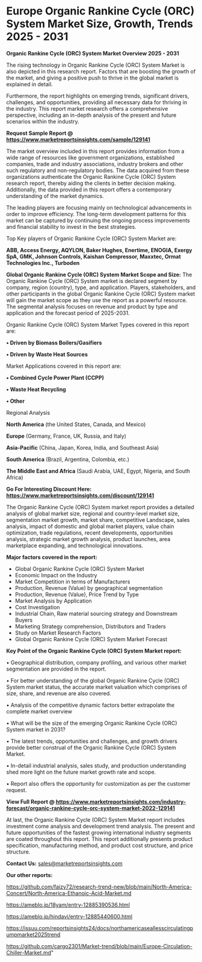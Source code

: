  # Europe Organic Rankine Cycle (ORC) System Market Size, Growth, Trends 2025 - 2031

<Strong> Organic Rankine Cycle (ORC) System Market Overview 2025 - 2031</strong>

The rising technology in Organic Rankine Cycle (ORC) System Market is also depicted in this research report. Factors that are boosting the growth of the market, and giving a positive push to thrive in the global market is explained in detail.

Furthermore, the report highlights on emerging trends, significant drivers, challenges, and opportunities, providing all necessary data for thriving in the industry. This report market research offers a comprehensive perspective, including an in-depth analysis of the present and future scenarios within the industry.

<strong>Request Sample Report @ <a href=https://www.marketreportsinsights.com/sample/129141>https://www.marketreportsinsights.com/sample/129141</a></strong>

The market overview included in this report provides information from a wide range of resources like government organizations, established companies, trade and industry associations, industry brokers and other such regulatory and non-regulatory bodies. The data acquired from these organizations authenticate the Organic Rankine Cycle (ORC) System research report, thereby aiding the clients in better decision making. Additionally, the data provided in this report offers a contemporary understanding of the market dynamics.

The leading players are focusing mainly on technological advancements in order to improve efficiency. The long-term development patterns for this market can be captured by continuing the ongoing process improvements and financial stability to invest in the best strategies.

Top Key players of Organic Rankine Cycle (ORC) System Market are:

<strong>ABB, Access Energy, AQYLON, Baker Hughes, Enertime, ENOGIA, Exergy SpA, GMK, Johnson Controls, Kaishan Compressor, Maxxtec, Ormat Technologies Inc., Turboden</strong>

<strong><b>Global Organic Rankine Cycle (ORC) System Market Scope and Size:</b></strong>
The Organic Rankine Cycle (ORC) System market is declared segment by company, region (country), type, and application. Players, stakeholders, and other participants in the global Organic Rankine Cycle (ORC) System market will gain the market scope as they use the report as a powerful resource. The segmental analysis focuses on revenue and product by type and application and the forecast period of 2025-2031.

Organic Rankine Cycle (ORC) System Market Types covered in this report are:

<strong>• Driven by Biomass Boilers/Gasifiers

• Driven by Waste Heat Sources</strong>

Market Applications covered in this report are:

<strong>• Combined Cycle Power Plant (CCPP)

• Waste Heat Recycling

• Other</strong> 

Regional Analysis

<strong>North America</strong> (the United States, Canada, and Mexico)

<strong>Europe</strong> (Germany, France, UK, Russia, and Italy)

<strong>Asia-Pacific</strong> (China, Japan, Korea, India, and Southeast Asia)

<strong>South America</strong> (Brazil, Argentina, Colombia, etc.)

<strong>The Middle East and Africa</strong> (Saudi Arabia, UAE, Egypt, Nigeria, and South Africa)

<strong>Go For Interesting Discount Here: <a href=https://www.marketreportsinsights.com/discount/129141>https://www.marketreportsinsights.com/discount/129141</a></strong>

The Organic Rankine Cycle (ORC) System market report provides a detailed analysis of global market size, regional and country-level market size, segmentation market growth, market share, competitive Landscape, sales analysis, impact of domestic and global market players, value chain optimization, trade regulations, recent developments, opportunities analysis, strategic market growth analysis, product launches, area marketplace expanding, and technological innovations.

<strong><b>Major factors covered in the report:</b></strong>
<ul>
  <li>Global Organic Rankine Cycle (ORC) System Market </li>
  <li>Economic Impact on the Industry</li>
  <li>Market Competition in terms of Manufacturers</li>
  <li>Production, Revenue (Value) by geographical segmentation</li>
  <li>Production, Revenue (Value), Price Trend by Type</li>
  <li>Market Analysis by Application</li>
  <li>Cost Investigation</li>
  <li>Industrial Chain, Raw material sourcing strategy and Downstream Buyers</li>
  <li>Marketing Strategy comprehension, Distributors and Traders</li>
  <li>Study on Market Research Factors</li>
  <li>Global Organic Rankine Cycle (ORC) System Market Forecast</li>
</ul>

<strong><b>Key Point of the Organic Rankine Cycle (ORC) System Market report:</b></strong>

• Geographical distribution, company profiling, and various other market segmentation are provided in the report.

• For better understanding of the global Organic Rankine Cycle (ORC) System market status, the accurate market valuation which comprises of size, share, and revenue are also covered.

• Analysis of the competitive dynamic factors better extrapolate the complete market overview

• What will be the size of the emerging Organic Rankine Cycle (ORC) System market in 2031?

• The latest trends, opportunities and challenges, and growth drivers provide better construal of the Organic Rankine Cycle (ORC) System Market.

• In-detail industrial analysis, sales study, and production understanding shed more light on the future market growth rate and scope.

• Report also offers the opportunity for customization as per the customer request.

<strong><b>View Full Report @ <a href=https://www.marketreportsinsights.com/industry-forecast/organic-rankine-cycle-orc-system-market-2022-129141>https://www.marketreportsinsights.com/industry-forecast/organic-rankine-cycle-orc-system-market-2022-129141</a></b></strong>


At last, the Organic Rankine Cycle (ORC) System Market report includes investment come analysis and development trend analysis. The present and future opportunities of the fastest growing international industry segments are coated throughout this report. This report additionally presents product specification, manufacturing method, and product cost structure, and price structure.

<strong>Contact Us:</strong>
sales@marketreportsinsights.com

<strong>Our other reports:</strong>

<a href=https://github.com/faizy72/research-trend-new/blob/main/North-America-Concert/North-America-Ethanoic-Acid-Market.md>https://github.com/faizy72/research-trend-new/blob/main/North-America-Concert/North-America-Ethanoic-Acid-Market.md</a>

<a href=https://ameblo.jp/18yam/entry-12885390536.html>https://ameblo.jp/18yam/entry-12885390536.html</a>

<a href=https://ameblo.jp/hindavi/entry-12885440600.html>https://ameblo.jp/hindavi/entry-12885440600.html</a>

<a href=https://issuu.com/reportsinsights24/docs/northamericaseallesscirculatingpumpmarket2025trend>https://issuu.com/reportsinsights24/docs/northamericaseallesscirculatingpumpmarket2025trend</a>

<a href=https://github.com/cargo2301/Market-trend/blob/main/Europe-Circulation-Chiller-Market.md>https://github.com/cargo2301/Market-trend/blob/main/Europe-Circulation-Chiller-Market.md</a>"

